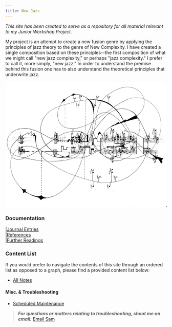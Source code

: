 ```yaml
---
title: New Jazz
---
```


*This site has been created to serve as a repository for all material relevant to my Junior Workshop Project.*

My project is an attempt to create a new fusion genre by applying the principles of jazz theory to the genre of New Complexity. I have created a single composition based on these principles--the first composition of what we might call "new jazz complexity," or perhaps "jazz complexity." I prefer to call it, more simply, "new jazz." In order to understand the premise behind this fusion one has to also understand the theoretical principles that underwrite jazz.

![complexity](notes/images/complexity.png) 

### Documentation

[|Journal Entries](/notes/vault/entries.md)  
[|References](/notes/vault/references.md)  
[|Further Readings](/notes/vault/further-readings.md)

### Content List

If you would prefer to navigate the contents of this site through an ordered list as opposed to a graph, please find a provided content list below:

- [All Notes](/notes)

#### Misc. & Troubleshooting

- [Scheduled Maintenance](/notes/vault/maintenance.md)

> __*For questions or matters relating to troubleshooting, shoot me an email:*__ [Email Sam](https://mail.google.com/mail/?view=cm&to=sammeltzerthometz@gmail.com)





